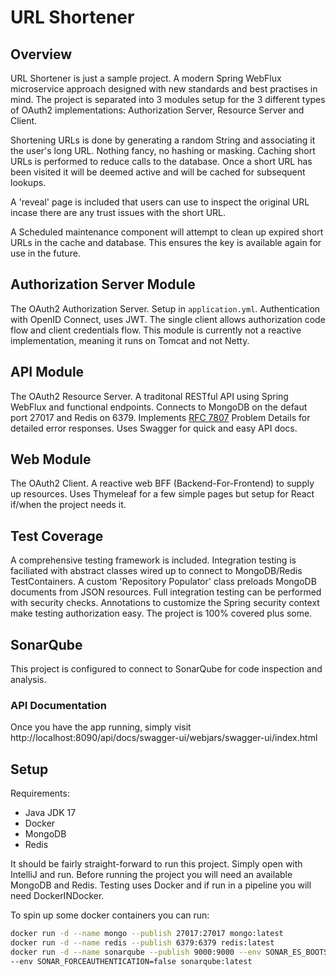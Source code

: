 URL Shortener
======

## Overview

URL Shortener is just a sample project. A modern Spring WebFlux microservice approach designed with new standards and 
best practises in mind. The project is separated into 3 modules setup for the 3 different types of OAuth2 
implementations: Authorization Server, Resource Server and Client.

Shortening URLs is done by generating a random String and associating it the user's long URL. Nothing fancy, no 
hashing or masking. Caching short URLs is performed to reduce calls to the database. Once a short URL has been visited 
it will be deemed active and will be cached for subsequent lookups.

A 'reveal' page is included that users can use to inspect the original URL incase there are any trust issues with the 
short URL.

A Scheduled maintenance component will attempt to clean up expired short URLs in the cache and database. This ensures
the key is available again for use in the future.

## Authorization Server Module

The OAuth2 Authorization Server. Setup in `application.yml`. Authentication with OpenID Connect, uses JWT. The single 
client allows authorization code flow and client credentials flow. This module is currently not a reactive 
implementation, meaning it runs on Tomcat and not Netty.

## API Module

The OAuth2 Resource Server. A traditonal RESTful API using Spring WebFlux and functional endpoints. Connects to MongoDB 
on the defaut port 27017 and Redis on 6379. Implements [RFC 7807](https://datatracker.ietf.org/doc/html/rfc7807) 
Problem Details for detailed error responses. Uses Swagger for quick and easy API docs.

## Web Module

The OAuth2 Client. A reactive web BFF (Backend-For-Frontend) to supply up resources. Uses Thymeleaf for a few simple 
pages but setup for React if/when the project needs it.

## Test Coverage

A comprehensive testing framework is included. Integration testing is faciliated with abstract classes wired up to 
connect to MongoDB/Redis TestContainers. A custom 'Repository Populator' class preloads MongoDB documents from JSON 
resources. Full integration testing can be performed with security checks. Annotations to customize the Spring security 
context make testing authorization easy. The project is 100% covered plus some.

## SonarQube

This project is configured to connect to SonarQube for code inspection and analysis.

### API Documentation

Once you have the app running, simply visit http://localhost:8090/api/docs/swagger-ui/webjars/swagger-ui/index.html

## Setup

Requirements:
- Java JDK 17
- Docker
- MongoDB
- Redis

It should be fairly straight-forward to run this project. Simply open with IntelliJ and run. Before running the project 
you will need an available MongoDB and Redis. Testing uses Docker and if run in a pipeline you will need DockerINDocker.

To spin up some docker containers you can run:

```bash
docker run -d --name mongo --publish 27017:27017 mongo:latest
docker run -d --name redis --publish 6379:6379 redis:latest
docker run -d --name sonarqube --publish 9000:9000 --env SONAR_ES_BOOTSTRAP_CHECKS_DISABLE=true \
--env SONAR_FORCEAUTHENTICATION=false sonarqube:latest
```

